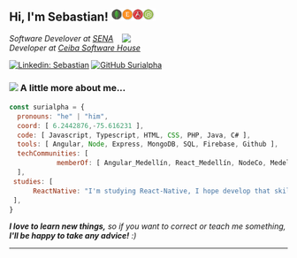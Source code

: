 <h2> Hi, I'm Sebastian! <img src="https://github.com/Surialpha/Surialpha/blob/master/assets/mean-stack-2.png" width="80"></h2>
<img align='right' src="https://media.giphy.com/media/2zeji2UedvZzvIZ45N/giphy.gif" width="300">
<p><em>Software Develover at <a href="http://senasofia.com/">SENA</a>
</br>Developer at <a href="https://www.ceiba.com.co/">Ceiba Software House</a> 
</em></p>

[![Linkedin: Sebastian](https://img.shields.io/badge/-Sebastian-blue?style=flat-square&logo=Linkedin&logoColor=white&link=https://www.linkedin.com/in/surialpha/)](https://www.linkedin.com/in/surialpha/)
[![GitHub Surialpha](https://img.shields.io/github/followers/Surialpha?label=follow&style=social)](https://github.com/Surialpha)


### <img src="https://media.giphy.com/media/JUBC36F4c0qY4WOjWU/giphy.gif" width="100"> A little more about me...  

```javascript
const surialpha = {
  pronouns: "he" | "him",
  coord: [ 6.2442876,-75.616231 ],
  code: [ Javascript, Typescript, HTML, CSS, PHP, Java, C# ],
  tools: [ Angular, Node, Express, MongoDB, SQL, Firebase, Github ],
  techCommunities: [
            memberOf: [ Angular_Medellín, React_Medellín, NodeCo, MedellínJS ]
  ],
 studies: [
      ReactNative: "I'm studying React-Native, I hope develop that skill by next year!"
 ],
}
```
 <em><b>I love to learn new things,</b> so if you want to correct or teach me something, <b>I'll be happy to take any advice!</b> :)</em>

---
